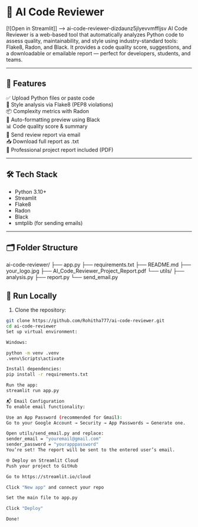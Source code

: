 # 🤖 AI Code Reviewer

[![Open in Streamlit]] --> ai-code-reviewer-dizdaunz5jlyevvmffljsv
AI Code Reviewer is a web-based tool that automatically analyzes Python code to assess quality, maintainability, and style using industry-standard tools: Flake8, Radon, and Black. It provides a code quality score, suggestions, and a downloadable or emailable report — perfect for developers, students, and teams.

---

## 📌 Features

✅ Upload Python files or paste code  
🎯 Style analysis via Flake8 (PEP8 violations)  
📦 Complexity metrics with Radon  
🧼 Auto-formatting preview using Black  
📊 Code quality score & summary  
📩 Send review report via email  
📥 Download full report as .txt  
📄 Professional project report included (PDF)

---


## 🛠️ Tech Stack

- Python 3.10+
- Streamlit
- Flake8
- Radon
- Black
- smtplib (for sending emails)

---

## 🗂️ Folder Structure

ai-code-reviewer/
├── app.py
├── requirements.txt
├── README.md
├── your_logo.jpg
├── AI_Code_Reviewer_Project_Report.pdf
└── utils/
├── analysis.py
├── report.py
└── send_email.py


## 🚀 Run Locally

1. Clone the repository:

```bash
git clone https://github.com/Rohitha777/ai-code-reviewer.git
cd ai-code-reviewer
Set up virtual environment:

Windows:

python -m venv .venv
.venv\Scripts\activate

Install dependencies:
pip install -r requirements.txt

Run the app:
streamlit run app.py

📬 Email Configuration
To enable email functionality:

Use an App Password (recommended for Gmail):
Go to your Google Account → Security → App Passwords → Generate one.

Open utils/send_email.py and replace:
sender_email = "youremail@gmail.com"
sender_password = "yourapppassword"
You’re set! The report will be sent to the entered user’s email.

🌐 Deploy on Streamlit Cloud
Push your project to GitHub

Go to https://streamlit.io/cloud

Click "New app" and connect your repo

Set the main file to app.py

Click "Deploy"

Done!


